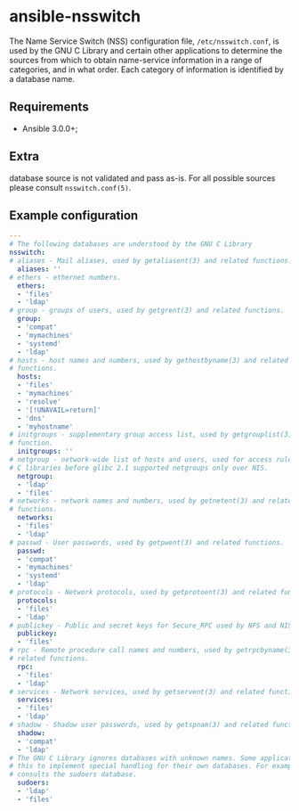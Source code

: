 # ansible-nsswitch

The Name Service Switch (NSS) configuration file, `/etc/nsswitch.conf`, is used
by the GNU C Library and certain other applications to determine the sources
from which to obtain name-service information in a range of categories, and in
what order. Each category of information is identified by a database name.

## Requirements

* Ansible 3.0.0+;

## Extra

database source is not validated and pass as-is. For all possible sources please
consult `nsswitch.conf(5)`.

## Example configuration

```yaml
---
# The following databases are understood by the GNU C Library
nsswitch:
# aliases - Mail aliases, used by getaliasent(3) and related functions.
  aliases: ''
# ethers - ethernet numbers.
  ethers:
  - 'files'
  - 'ldap'
# group - groups of users, used by getgrent(3) and related functions.
  group:
  - 'compat'
  - 'mymachines'
  - 'systemd'
  - 'ldap'
# hosts - host names and numbers, used by gethostbyname(3) and related
# functions.
  hosts:
  - 'files'
  - 'mymachines'
  - 'resolve'
  - '[!UNAVAIL=return]'
  - 'dns'
  - 'myhostname'
# initgroups - supplementary group access list, used by getgrouplist(3)
# function.
  initgroups: ''
# netgroup - network-wide list of hosts and users, used for access rules.
# C libraries before glibc 2.1 supported netgroups only over NIS.
  netgroup:
  - 'ldap'
  - 'files'
# networks - network names and numbers, used by getnetent(3) and related
# functions.
  networks:
  - 'files'
  - 'ldap'
# passwd - User passwords, used by getpwent(3) and related functions.
  passwd:
  - 'compat'
  - 'mymachines'
  - 'systemd'
  - 'ldap'
# protocols - Network protocols, used by getprotoent(3) and related functions.
  protocols:
  - 'files'
  - 'ldap'
# publickey - Public and secret keys for Secure_RPC used by NFS and NIS+.
  publickey:
  - 'files'
# rpc - Remote procedure call names and numbers, used by getrpcbyname(3) and
# related functions.
  rpc:
  - 'files'
  - 'ldap'
# services - Network services, used by getservent(3) and related functions.
  services:
  - 'files'
  - 'ldap'
# shadow - Shadow user passwords, used by getspnam(3) and related functions.
  shadow:
  - 'compat'
  - 'ldap'
# The GNU C Library ignores databases with unknown names. Some applications use
# this to implement special handling for their own databases. For example, sudo
# consults the sudoers database.
  sudoers:
  - 'ldap'
  - 'files'
```
